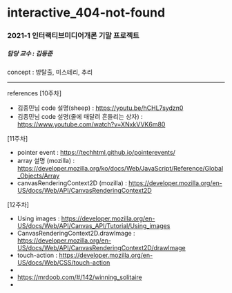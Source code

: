 # interactive_404-not-found

<h3>2021-1 인터랙티브미디어개론 기말 프로젝트</h3>
<h5>담당 교수 : 김동준</h5>

concept : 방탈출, 미스테리, 추리
<hr />

references
[10주차]
* 김종민님 code 설명(sheep) : https://youtu.be/hCHL7sydzn0
* 김종민님 code 설명(줄에 매달려 흔들리는 상자) : https://www.youtube.com/watch?v=XNxkVVK6m80

[11주차]
* pointer event : https://techhtml.github.io/pointerevents/
* array 설명 (mozilla) : https://developer.mozilla.org/ko/docs/Web/JavaScript/Reference/Global_Objects/Array
* canvasRenderingContext2D (mozilla) : https://developer.mozilla.org/en-US/docs/Web/API/CanvasRenderingContext2D

[12주차]
* Using images :  https://developer.mozilla.org/en-US/docs/Web/API/Canvas_API/Tutorial/Using_images
* CanvasRenderingContext2D.drawImage : https://developer.mozilla.org/en-US/docs/Web/API/CanvasRenderingContext2D/drawImage
* touch-action : https://developer.mozilla.org/en-US/docs/Web/CSS/touch-action
* 
* https://mrdoob.com/#/142/winning_solitaire
* 
